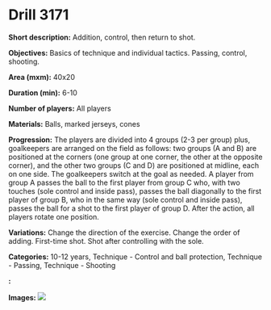 # Drill 3171

**Short description:**
Addition, control, then return to shot.

**Objectives:**
Basics of technique and individual tactics. Passing, control, shooting.

**Area (mxm):**
40x20

**Duration (min):**
6-10

**Number of players:**
All players

**Materials:**
Balls, marked jerseys, cones

**Progression:**
The players are divided into 4 groups (2-3 per group) plus, goalkeepers are arranged on the field as follows: two groups (A and B) are positioned at the corners (one group at one corner, the other at the opposite corner), and the other two groups (C and D) are positioned at midline, each on one side. The goalkeepers switch at the goal as needed. A player from group A passes the ball to the first player from group C who, with two touches (sole control and inside pass), passes the ball diagonally to the first player of group B, who in the same way (sole control and inside pass), passes the ball for a shot to the first player of group D. After the action, all players rotate one position.

**Variations:**
Change the direction of the exercise. Change the order of adding. First-time shot. Shot after controlling with the sole.

**Categories:**
10-12 years, Technique - Control and ball protection, Technique - Passing, Technique - Shooting

**:**


**Images:**
![](https://www.coachingfutsal.com/\images\a5462c49-2049-425f-83c0-38d485a618d6_260.png)

